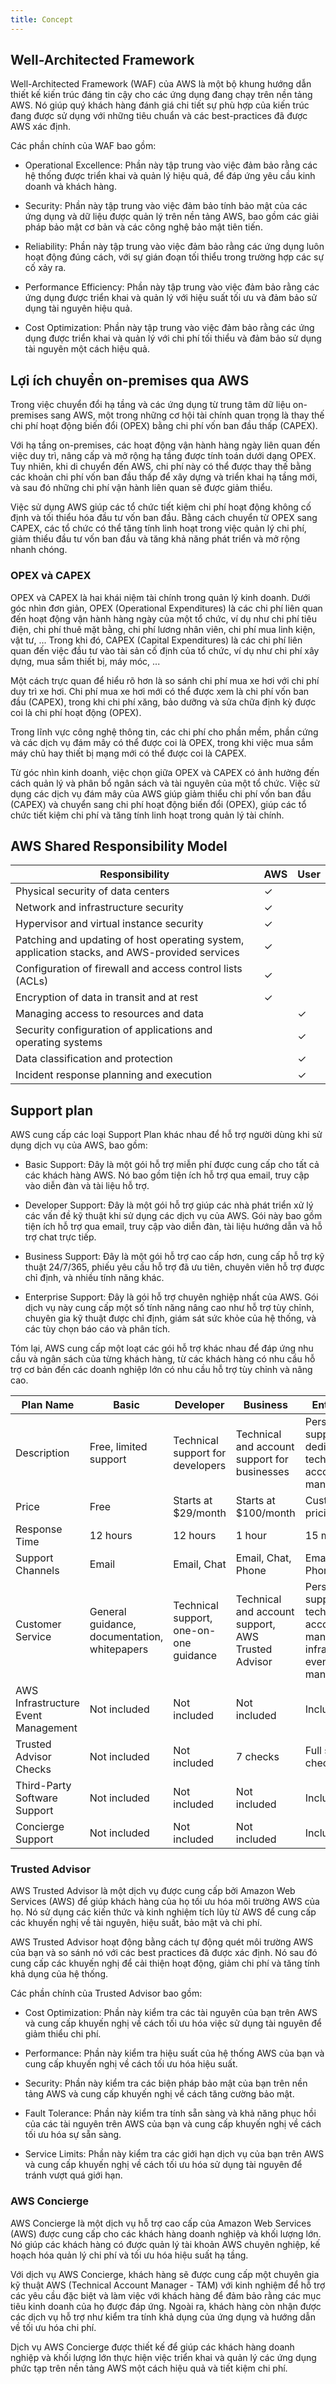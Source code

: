 ```yaml
---
title: Concept
---
```


## Well-Architected Framework

Well-Architected Framework (WAF) của AWS là một bộ khung hướng dẫn thiết kế kiến trúc đáng tin cậy cho các ứng dụng đang chạy trên nền tảng AWS. Nó giúp quý khách hàng đánh giá chi tiết sự phù hợp của kiến trúc đang được sử dụng với những tiêu chuẩn và các best-practices đã được AWS xác định.

Các phần chính của WAF bao gồm:

- Operational Excellence: Phần này tập trung vào việc đảm bảo rằng các hệ thống được triển khai và quản lý hiệu quả, để đáp ứng yêu cầu kinh doanh và khách hàng.

- Security: Phần này tập trung vào việc đảm bảo tính bảo mật của các ứng dụng và dữ liệu được quản lý trên nền tảng AWS, bao gồm các giải pháp bảo mật cơ bản và các công nghệ bảo mật tiên tiến.

- Reliability: Phần này tập trung vào việc đảm bảo rằng các ứng dụng luôn hoạt động đúng cách, với sự gián đoạn tối thiểu trong trường hợp các sự cố xảy ra.

- Performance Efficiency: Phần này tập trung vào việc đảm bảo rằng các ứng dụng được triển khai và quản lý với hiệu suất tối ưu và đảm bảo sử dụng tài nguyên hiệu quả.

- Cost Optimization: Phần này tập trung vào việc đảm bảo rằng các ứng dụng được triển khai và quản lý với chi phí tối thiểu và đảm bảo sử dụng tài nguyên một cách hiệu quả.

## Lợi ích chuyển on-premises qua AWS

Trong việc chuyển đổi hạ tầng và các ứng dụng từ trung tâm dữ liệu on-premises sang AWS, một trong những cơ hội tài chính quan trọng là thay thế chi phí hoạt động biến đổi (OPEX) bằng chi phí vốn ban đầu thấp (CAPEX).

Với hạ tầng on-premises, các hoạt động vận hành hàng ngày liên quan đến việc duy trì, nâng cấp và mở rộng hạ tầng được tính toán dưới dạng OPEX. Tuy nhiên, khi di chuyển đến AWS, chi phí này có thể được thay thế bằng các khoản chi phí vốn ban đầu thấp để xây dựng và triển khai hạ tầng mới, và sau đó những chi phí vận hành liên quan sẽ được giảm thiểu.

Việc sử dụng AWS giúp các tổ chức tiết kiệm chi phí hoạt động không cố định và tối thiểu hóa đầu tư vốn ban đầu. Bằng cách chuyển từ OPEX sang CAPEX, các tổ chức có thể tăng tính linh hoạt trong việc quản lý chi phí, giảm thiểu đầu tư vốn ban đầu và tăng khả năng phát triển và mở rộng nhanh chóng.

### OPEX và CAPEX

OPEX và CAPEX là hai khái niệm tài chính trong quản lý kinh doanh. Dưới góc nhìn đơn giản, OPEX (Operational Expenditures) là các chi phí liên quan đến hoạt động vận hành hàng ngày của một tổ chức, ví dụ như chi phí tiêu điện, chi phí thuê mặt bằng, chi phí lương nhân viên, chi phí mua linh kiện, vật tư, ... Trong khi đó, CAPEX (Capital Expenditures) là các chi phí liên quan đến việc đầu tư vào tài sản cố định của tổ chức, ví dụ như chi phí xây dựng, mua sắm thiết bị, máy móc, ...

Một cách trực quan để hiểu rõ hơn là so sánh chi phí mua xe hơi với chi phí duy trì xe hơi. Chi phí mua xe hơi mới có thể được xem là chi phí vốn ban đầu (CAPEX), trong khi chi phí xăng, bảo dưỡng và sửa chữa định kỳ được coi là chi phí hoạt động (OPEX).

Trong lĩnh vực công nghệ thông tin, các chi phí cho phần mềm, phần cứng và các dịch vụ đám mây có thể được coi là OPEX, trong khi việc mua sắm máy chủ hay thiết bị mạng mới có thể được coi là CAPEX.

Từ góc nhìn kinh doanh, việc chọn giữa OPEX và CAPEX có ảnh hưởng đến cách quản lý và phân bổ ngân sách và tài nguyên của một tổ chức. Việc sử dụng các dịch vụ đám mây của AWS giúp giảm thiểu chi phí vốn ban đầu (CAPEX) và chuyển sang chi phí hoạt động biến đổi (OPEX), giúp các tổ chức tiết kiệm chi phí và tăng tính linh hoạt trong quản lý tài chính.

## AWS Shared Responsibility Model

| Responsibility                                                                                | AWS | User |
| --------------------------------------------------------------------------------------------- | --- | ---- |
| Physical security of data centers                                                             | ✓   |      |
| Network and infrastructure security                                                           | ✓   |      |
| Hypervisor and virtual instance security                                                      | ✓   |      |
| Patching and updating of host operating system, application stacks, and AWS-provided services | ✓   |      |
| Configuration of firewall and access control lists (ACLs)                                     | ✓   |      |
| Encryption of data in transit and at rest                                                     | ✓   |      |
| Managing access to resources and data                                                         |     | ✓    |
| Security configuration of applications and operating systems                                  |     | ✓    |
| Data classification and protection                                                            |     | ✓    |
| Incident response planning and execution                                                      |     | ✓    |

## Support plan

AWS cung cấp các loại Support Plan khác nhau để hỗ trợ người dùng khi sử dụng dịch vụ của AWS, bao gồm:

- Basic Support: Đây là một gói hỗ trợ miễn phí được cung cấp cho tất cả các khách hàng AWS. Nó bao gồm tiện ích hỗ trợ qua email, truy cập vào diễn đàn và tài liệu hỗ trợ.

- Developer Support: Đây là một gói hỗ trợ giúp các nhà phát triển xử lý các vấn đề kỹ thuật khi sử dụng các dịch vụ của AWS. Gói này bao gồm tiện ích hỗ trợ qua email, truy cập vào diễn đàn, tài liệu hướng dẫn và hỗ trợ chat trực tiếp.

- Business Support: Đây là một gói hỗ trợ cao cấp hơn, cung cấp hỗ trợ kỹ thuật 24/7/365, phiếu yêu cầu hỗ trợ đã ưu tiên, chuyên viên hỗ trợ được chỉ định, và nhiều tính năng khác.

- Enterprise Support: Đây là gói hỗ trợ chuyên nghiệp nhất của AWS. Gói dịch vụ này cung cấp một số tính năng nâng cao như hỗ trợ tùy chỉnh, chuyên gia kỹ thuật được chỉ định, giám sát sức khỏe của hệ thống, và các tùy chọn báo cáo và phân tích.

Tóm lại, AWS cung cấp một loạt các gói hỗ trợ khác nhau để đáp ứng nhu cầu và ngân sách của từng khách hàng, từ các khách hàng có nhu cầu hỗ trợ cơ bản đến các doanh nghiệp lớn có nhu cầu hỗ trợ tùy chỉnh và nâng cao.

| Plan Name                           | Basic                                        | Developer                              | Business                                           | Enterprise                                                                       |
| ----------------------------------- | -------------------------------------------- | -------------------------------------- | -------------------------------------------------- | -------------------------------------------------------------------------------- |
| Description                         | Free, limited support                        | Technical support for developers       | Technical and account support for businesses       | Personalized support with dedicated technical account manager                    |
| Price                               | Free                                         | Starts at $29/month                    | Starts at $100/month                               | Custom pricing                                                                   |
| Response Time                       | 12 hours                                     | 12 hours                               | 1 hour                                             | 15 minutes                                                                       |
| Support Channels                    | Email                                        | Email, Chat                            | Email, Chat, Phone                                 | Email, Chat, Phone                                                               |
| Customer Service                    | General guidance, documentation, whitepapers | Technical support, one-on-one guidance | Technical and account support, AWS Trusted Advisor | Personalized support, technical account manager, infrastructure event management |
| AWS Infrastructure Event Management | Not included                                 | Not included                           | Not included                                       | Included                                                                         |
| Trusted Advisor Checks              | Not included                                 | Not included                           | 7 checks                                           | Full suite of checks                                                             |
| Third-Party Software Support        | Not included                                 | Not included                           | Not included                                       | Included                                                                         |
| Concierge Support                   | Not included                                 | Not included                           | Not included                                       | Included                                                                         |

### Trusted Advisor

AWS Trusted Advisor là một dịch vụ được cung cấp bởi Amazon Web Services (AWS) để giúp khách hàng của họ tối ưu hóa môi trường AWS của họ. Nó sử dụng các kiến ​​thức và kinh nghiệm tích lũy từ AWS để cung cấp các khuyến nghị về tài nguyên, hiệu suất, bảo mật và chi phí.

AWS Trusted Advisor hoạt động bằng cách tự động quét môi trường AWS của bạn và so sánh nó với các best practices đã được xác định. Nó sau đó cung cấp các khuyến nghị để cải thiện hoạt động, giảm chi phí và tăng tính khả dụng của hệ thống.

Các phần chính của Trusted Advisor bao gồm:

- Cost Optimization: Phần này kiểm tra các tài nguyên của bạn trên AWS và cung cấp khuyến nghị về cách tối ưu hóa việc sử dụng tài nguyên để giảm thiểu chi phí.

- Performance: Phần này kiểm tra hiệu suất của hệ thống AWS của bạn và cung cấp khuyến nghị về cách tối ưu hóa hiệu suất.

- Security: Phần này kiểm tra các biện pháp bảo mật của bạn trên nền tảng AWS và cung cấp khuyến nghị về cách tăng cường bảo mật.

- Fault Tolerance: Phần này kiểm tra tính sẵn sàng và khả năng phục hồi của các tài nguyên trên AWS của bạn và cung cấp khuyến nghị về cách tối ưu hóa sự sẵn sàng.

- Service Limits: Phần này kiểm tra các giới hạn dịch vụ của bạn trên AWS và cung cấp khuyến nghị về cách tối ưu hóa sử dụng tài nguyên để tránh vượt quá giới hạn.

### AWS Concierge

AWS Concierge là một dịch vụ hỗ trợ cao cấp của Amazon Web Services (AWS) được cung cấp cho các khách hàng doanh nghiệp và khối lượng lớn. Nó giúp các khách hàng có được quản lý tài khoản AWS chuyên nghiệp, kế hoạch hóa quản lý chi phí và tối ưu hóa hiệu suất hạ tầng.

Với dịch vụ AWS Concierge, khách hàng sẽ được cung cấp một chuyên gia kỹ thuật AWS (Technical Account Manager - TAM) với kinh nghiệm để hỗ trợ các yêu cầu đặc biệt và làm việc với khách hàng để đảm bảo rằng các mục tiêu kinh doanh của họ được đáp ứng. Ngoài ra, khách hàng còn nhận được các dịch vụ hỗ trợ như kiểm tra tính khả dụng của ứng dụng và hướng dẫn về tối ưu hóa chi phí.

Dịch vụ AWS Concierge được thiết kế để giúp các khách hàng doanh nghiệp và khối lượng lớn thực hiện việc triển khai và quản lý các ứng dụng phức tạp trên nền tảng AWS một cách hiệu quả và tiết kiệm chi phí.
